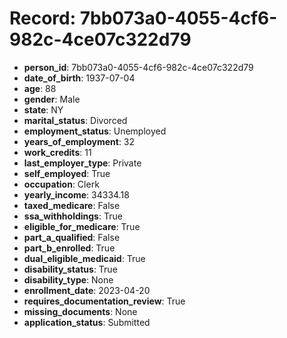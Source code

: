 # Record: 7bb073a0-4055-4cf6-982c-4ce07c322d79

- **person_id**: 7bb073a0-4055-4cf6-982c-4ce07c322d79
- **date_of_birth**: 1937-07-04
- **age**: 88
- **gender**: Male
- **state**: NY
- **marital_status**: Divorced
- **employment_status**: Unemployed
- **years_of_employment**: 32
- **work_credits**: 11
- **last_employer_type**: Private
- **self_employed**: True
- **occupation**: Clerk
- **yearly_income**: 34334.18
- **taxed_medicare**: False
- **ssa_withholdings**: True
- **eligible_for_medicare**: True
- **part_a_qualified**: False
- **part_b_enrolled**: True
- **dual_eligible_medicaid**: True
- **disability_status**: True
- **disability_type**: None
- **enrollment_date**: 2023-04-20
- **requires_documentation_review**: True
- **missing_documents**: None
- **application_status**: Submitted